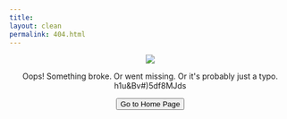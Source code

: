 ```yaml
---
title: 
layout: clean
permalink: 404.html
---
```


<p align="center">
  <img src="{{ '/assets/images/404.png' | relative_url }}"/>
</p>

<p align="center">Oops! Something broke. Or went missing. Or it's probably just a typo.
h1u&Bv#)5df8MJds
</p>

<p align="center">
<a href="{{site.baseurl}}/"><button class="simplebutton">Go to Home Page</button></a>
</p>

